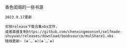 香色闺阁的一些书源
~~~~~~~~~~~~~~~~~~~~~~~~~~~~~~~~~~~
2023.9.17更新

右侧release下载合集xbs文件，
或者直接复制https://github.com/chenxingmoonset/selfmade-shuyuan/releases/download/booksource/mulShare1.xbs
随缘更新~ (❁´◡`❁)(❁´◡`❁)
